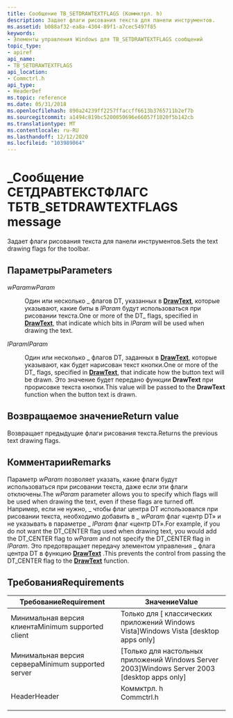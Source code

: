 ```yaml
---
title: Сообщение TB_SETDRAWTEXTFLAGS (Коммктрл. h)
description: Задает флаги рисования текста для панели инструментов.
ms.assetid: b088af32-ea8a-4304-89f1-a7cec5497f85
keywords:
- Элементы управления Windows для TB_SETDRAWTEXTFLAGS сообщений
topic_type:
- apiref
api_name:
- TB_SETDRAWTEXTFLAGS
api_location:
- Commctrl.h
api_type:
- HeaderDef
ms.topic: reference
ms.date: 05/31/2018
ms.openlocfilehash: 890a24239ff2257ffaccff6613b3765711b2ef7b
ms.sourcegitcommit: a1494c819bc5200050696e66057f1020f5b142cb
ms.translationtype: MT
ms.contentlocale: ru-RU
ms.lasthandoff: 12/12/2020
ms.locfileid: "103989064"
---
```

# <a name="tb_setdrawtextflags-message"></a><span data-ttu-id="5f938-104">\_Сообщение СЕТДРАВТЕКСТФЛАГС ТБ</span><span class="sxs-lookup"><span data-stu-id="5f938-104">TB\_SETDRAWTEXTFLAGS message</span></span>

<span data-ttu-id="5f938-105">Задает флаги рисования текста для панели инструментов.</span><span class="sxs-lookup"><span data-stu-id="5f938-105">Sets the text drawing flags for the toolbar.</span></span>

## <a name="parameters"></a><span data-ttu-id="5f938-106">Параметры</span><span class="sxs-lookup"><span data-stu-id="5f938-106">Parameters</span></span>

<dl> <dt>

<span data-ttu-id="5f938-107">*wParam*</span><span class="sxs-lookup"><span data-stu-id="5f938-107">*wParam*</span></span> 
</dt> <dd>

<span data-ttu-id="5f938-108">Один или несколько \_ флагов DT, указанных в [**DrawText**](/windows/desktop/api/winuser/nf-winuser-drawtext), которые указывают, какие биты в *lParam* будут использоваться при рисовании текста.</span><span class="sxs-lookup"><span data-stu-id="5f938-108">One or more of the DT\_ flags, specified in [**DrawText**](/windows/desktop/api/winuser/nf-winuser-drawtext), that indicate which bits in *lParam* will be used when drawing the text.</span></span>

</dd> <dt>

<span data-ttu-id="5f938-109">*lParam*</span><span class="sxs-lookup"><span data-stu-id="5f938-109">*lParam*</span></span> 
</dt> <dd>

<span data-ttu-id="5f938-110">Один или несколько \_ флагов DT, заданных в [**DrawText**](/windows/desktop/api/winuser/nf-winuser-drawtext), которые указывают, как будет нарисован текст кнопки.</span><span class="sxs-lookup"><span data-stu-id="5f938-110">One or more of the DT\_ flags, specified in [**DrawText**](/windows/desktop/api/winuser/nf-winuser-drawtext), that indicate how the button text will be drawn.</span></span> <span data-ttu-id="5f938-111">Это значение будет передано функции **DrawText** при прорисовке текста кнопки.</span><span class="sxs-lookup"><span data-stu-id="5f938-111">This value will be passed to the **DrawText** function when the button text is drawn.</span></span>

</dd> </dl>

## <a name="return-value"></a><span data-ttu-id="5f938-112">Возвращаемое значение</span><span class="sxs-lookup"><span data-stu-id="5f938-112">Return value</span></span>

<span data-ttu-id="5f938-113">Возвращает предыдущие флаги рисования текста.</span><span class="sxs-lookup"><span data-stu-id="5f938-113">Returns the previous text drawing flags.</span></span>

## <a name="remarks"></a><span data-ttu-id="5f938-114">Комментарии</span><span class="sxs-lookup"><span data-stu-id="5f938-114">Remarks</span></span>

<span data-ttu-id="5f938-115">Параметр *wParam* позволяет указать, какие флаги будут использоваться при рисовании текста, даже если эти флаги отключены.</span><span class="sxs-lookup"><span data-stu-id="5f938-115">The *wParam* parameter allows you to specify which flags will be used when drawing the text, even if these flags are turned off.</span></span> <span data-ttu-id="5f938-116">Например, если не нужно, \_ чтобы флаг центра DT использовался при рисовании текста, необходимо добавить в \_ *wParam* флаг «центр DT» и не указывать в параметре \_ *lParam* флаг «центр DT».</span><span class="sxs-lookup"><span data-stu-id="5f938-116">For example, if you do not want the DT\_CENTER flag used when drawing text, you would add the DT\_CENTER flag to *wParam* and not specify the DT\_CENTER flag in *lParam*.</span></span> <span data-ttu-id="5f938-117">Это предотвращает передачу элементом управления \_ флага центра DT в функцию [**DrawText**](/windows/desktop/api/winuser/nf-winuser-drawtext) .</span><span class="sxs-lookup"><span data-stu-id="5f938-117">This prevents the control from passing the DT\_CENTER flag to the [**DrawText**](/windows/desktop/api/winuser/nf-winuser-drawtext) function.</span></span>

## <a name="requirements"></a><span data-ttu-id="5f938-118">Требования</span><span class="sxs-lookup"><span data-stu-id="5f938-118">Requirements</span></span>



| <span data-ttu-id="5f938-119">Требование</span><span class="sxs-lookup"><span data-stu-id="5f938-119">Requirement</span></span> | <span data-ttu-id="5f938-120">Значение</span><span class="sxs-lookup"><span data-stu-id="5f938-120">Value</span></span> |
|-------------------------------------|---------------------------------------------------------------------------------------|
| <span data-ttu-id="5f938-121">Минимальная версия клиента</span><span class="sxs-lookup"><span data-stu-id="5f938-121">Minimum supported client</span></span><br/> | <span data-ttu-id="5f938-122">Только для \[ классических приложений Windows Vista\]</span><span class="sxs-lookup"><span data-stu-id="5f938-122">Windows Vista \[desktop apps only\]</span></span><br/>                                        |
| <span data-ttu-id="5f938-123">Минимальная версия сервера</span><span class="sxs-lookup"><span data-stu-id="5f938-123">Minimum supported server</span></span><br/> | <span data-ttu-id="5f938-124">\[Только для настольных приложений Windows Server 2003\]</span><span class="sxs-lookup"><span data-stu-id="5f938-124">Windows Server 2003 \[desktop apps only\]</span></span><br/>                                  |
| <span data-ttu-id="5f938-125">Header</span><span class="sxs-lookup"><span data-stu-id="5f938-125">Header</span></span><br/>                   | <dl> <span data-ttu-id="5f938-126"><dt>Коммктрл. h</dt></span><span class="sxs-lookup"><span data-stu-id="5f938-126"><dt>Commctrl.h</dt></span></span> </dl> |



 

